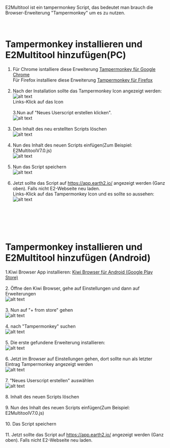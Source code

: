E2Multitool ist ein tampermonkey Script, das bedeutet man brauch die Browser-Erweiterung "Tampermonkey" um es zu nutzen. <br>
<br>
<br>
<h1>Tampermonkey installieren und E2Multitool hinzufügen(PC)</h1>

1. Für Chrome isntalliere diese Erweiterung <a href="https://chrome.google.com/webstore/detail/tampermonkey/dhdgffkkebhmkfjojejmpbldmpobfkfo">Tampermonkey für Google Chrome</a><br>
Für Firefox installiere diese Erweiterung <a href="https://addons.mozilla.org/de/firefox/addon/tampermonkey/">Tampermonkey für Firefox</a><br> <br>
2. Nach der Installation sollte das Tampermonkey Icon angezeigt werden: <br>
![alt text](https://github.com/ExKcir/Earth2Scripts/blob/main/English/E2Multitool/picstut/1.PNG?raw=true)<br>
Links-Klick auf das Icon<br><br>
3.Nun auf  "Neues Userscript erstellen klicken".<br>
![alt text](https://github.com/ExKcir/Earth2Scripts/blob/main/English/E2Multitool/picstut/2.PNG?raw=true)<br><br>
4. Den Inhalt des neu erstellten Scripts löschen <br>
![alt text](https://github.com/ExKcir/Earth2Scripts/blob/main/English/E2Multitool/picstut/3.PNG?raw=true)<br><br>
5. Nun des Inhalt des neuen Scripts einfügen(Zum Beispiel: E2MultitoolV7.0.js)<br>
![alt text](https://github.com/ExKcir/Earth2Scripts/blob/main/English/E2Multitool/picstut/4.PNG?raw=true)<br><br>
6. Nun das Script speichern<br>
![alt text](https://github.com/ExKcir/Earth2Scripts/blob/main/English/E2Multitool/picstut/5.PNG?raw=true)<br><br>
7. Jetzt sollte das Script auf https://app.earth2.io/ angezeigt werden (Ganz oben). Falls nicht E2-Webseite neu laden. <br>
Links-Klick auf das Tampermonkey Icon und es sollte so aussehen:<br>
![alt text](https://github.com/ExKcir/Earth2Scripts/blob/main/English/E2Multitool/picstut/6.PNG?raw=true)<br>
<br><br><br><br><br>
<h1>Tampermonkey installieren und E2Multitool hinzufügen (Android)</h1>

1.Kiwi Browser App installieren: <a href="https://play.google.com/store/apps/details?id=com.kiwibrowser.browser">Kiwi Browser für Android (Google Play Store)</a><br><br>
2. Öffne den Kiwi Browser, gehe auf Einstellungen und dann auf Erweiterungen<br>
![alt text](https://github.com/ExKcir/Earth2Scripts/blob/main/English/E2Multitool/picstut/a1.jpg?raw=true)<br><br>
3. Nun auf "+ from store" gehen<br>
![alt text](https://github.com/ExKcir/Earth2Scripts/blob/main/English/E2Multitool/picstut/a2.jpg?raw=true)<br><br>
4. nach "Tampermonkey" suchen <br>
![alt text](https://github.com/ExKcir/Earth2Scripts/blob/main/English/E2Multitool/picstut/a3.jpg?raw=true)<br><br>
5. Die erste gefundene Erweiterung installieren:<br>
![alt text](https://github.com/ExKcir/Earth2Scripts/blob/main/English/E2Multitool/picstut/a4.jpg?raw=true)<br><br>
6. Jetzt im Browser auf Einstellungen gehen, dort sollte nun als letzter Eintrag Tampermonkey angezeigt werden<br>
![alt text](https://github.com/ExKcir/Earth2Scripts/blob/main/English/E2Multitool/picstut/a5.jpg?raw=true)<br><br>
7. "Neues Userscript erstellen" auswählen<br>
![alt text](https://github.com/ExKcir/Earth2Scripts/blob/main/English/E2Multitool/picstut/a6.jpg?raw=true)<br><br>
8. Inhalt des neuen Scripts löschen<br><br>
9. Nun des Inhalt des neuen Scripts einfügen(Zum Beispiel: E2MultitoolV7.0.js)<br><br>
10. Das Script speichern<br><br>
11. Jetzt sollte das Script auf https://app.earth2.io/ angezeigt werden (Ganz oben). Falls nicht E2-Webseite neu laden. <br>